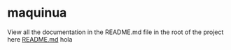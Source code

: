 # maquinua

View all the documentation in the README.md file in the root of the project here [README.md](/README.md)
hola